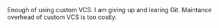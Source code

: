Enough of using custom VCS.
I am giving up and learing Git.
Maintance overhead of custom VCS is too costly.
